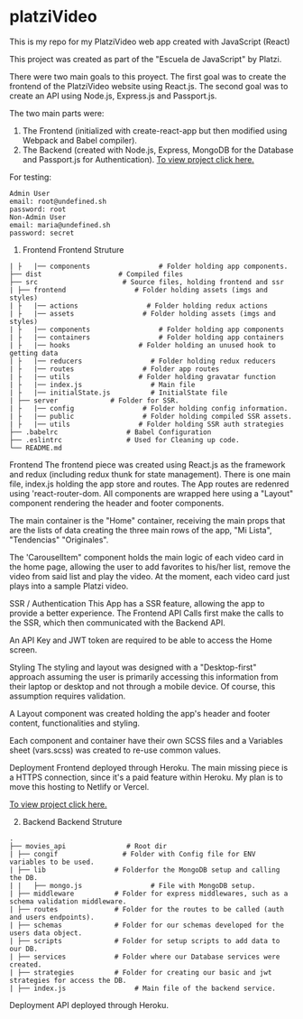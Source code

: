 # platziVideo
This is my repo for my PlatziVideo web app created with JavaScript (React) 

This project was created as part of the "Escuela de JavaScript" by Platzi. 

There were two main goals to this proyect. The first goal was to create the frontend of the PlatziVideo website using React.js. The second goal was to create an API using Node.js, Express.js and Passport.js. 

The two main parts were: 
1. The Frontend (initialized with create-react-app but then modified using Webpack and Babel compiler).
2. The Backend (created with Node.js, Express, MongoDB for the Database and Passport.js for Authentication).
[To view project click here.](https://platzivideobyiamluisro.herokuapp.com/)

For testing:

```
Admin User
email: root@undefined.sh
password: root 
Non-Admin User
email: maria@undefined.sh
password: secret
```

1. Frontend
Frontend Struture
```
| ├   |── components                 # Folder holding app components.
├── dist                   # Compiled files 
├── src                     # Source files, holding frontend and ssr
| ├── frontend                 # Folder holding assets (imgs and styles)
| ├   |── actions                 # Folder holding redux actions
| ├   |── assets                 # Folder holding assets (imgs and styles)
| ├   |── components                 # Folder holding app components
| ├   |── containers                 # Folder holding app containers
| ├   |── hooks                 # Folder holding an unused hook to getting data
| ├   |── reducers                 # Folder holding redux reducers
| ├   |── routes                 # Folder app routes 
| ├   |── utils                 # Folder holding gravatar function 
| ├   |── index.js                 # Main file
| ├   |── initialState.js          # InitialState file
| ├── server             # Folder for SSR.
| ├   |── config                 # Folder holding config information.
| ├   |── public                 # Folder holding compiled SSR assets. 
| ├   |── utils                 # Folder holding SSR auth strategies
├── .babelrc                 # Babel Configuration
├── .eslintrc                # Used for Cleaning up code.
└── README.md
```

Frontend
The frontend piece was created using React.js as the framework and redux (including redux thunk for state management). There is one main file, index.js holding the app store and routes. The App routes are redenred using 'react-router-dom. All components are wrapped here using a "Layout" component rendering the header and footer components. 

The main container is the "Home" container, receiving the main props that are the lists of data creating the three main rows of the app, "Mi Lista", "Tendencias" "Originales". 

The 'CarouselItem" component holds the main logic of each video card in the home page, allowing the user to add favorites to his/her list, remove the video from said list and play the video. At the moment, each video card just plays into a sample Platzi video.

SSR / Authentication
This App has a SSR feature, allowing the app to provide a better experience. The Frontend API Calls first make the calls to the SSR, which then communicated with the Backend API. 

An API Key and JWT token are required to be able to access the Home screen. 


Styling
The styling and layout was designed with a "Desktop-first" approach assuming the user is primarily accessing this information from their laptop or desktop and not through a mobile device. Of course, this assumption requires validation.

A Layout component was created holding the app's header and footer content, functionalities and styling.

Each component and container have their own SCSS files and a Variables sheet (vars.scss) was created to re-use common values. 

Deployment
Frontend deployed through Heroku. The main missing piece is a HTTPS connection, since it's a paid feature within Heroku. My plan is to move this hosting to Netlify or Vercel. 

[To view project click here.](https://platzivideobyiamluisro.herokuapp.com/)

2. Backend
Backend Struture
```
.
├── movies_api               # Root dir
| ├── congif                # Folder with Config file for ENV variables to be used. 
| ├── lib                 # Folderfor the MongoDB setup and calling the DB. 
| |   ├── mongo.js                 # File with MongoDB setup. 
| ├── middleware          # Folder for express middlewares, such as a schema validation middleware.
| ├── routes              # Folder for the routes to be called (auth and users endpoints). 
| ├── schemas             # Folder for our schemas developed for the users data object.
| ├── scripts             # Folder for setup scripts to add data to our DB. 
| ├── services            # Folder where our Database services were created. 
| ├── strategies          # Folder for creating our basic and jwt strategies for access the DB. 
| ├── index.js                 # Main file of the backend service. 
```

Deployment
API deployed through Heroku.

